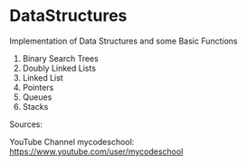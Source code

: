 # DataStructures
Implementation of Data Structures and some Basic Functions

1. Binary Search Trees
2. Doubly Linked Lists
3. Linked List
4. Pointers
5. Queues
6. Stacks


Sources:

YouTube Channel mycodeschool: https://www.youtube.com/user/mycodeschool
